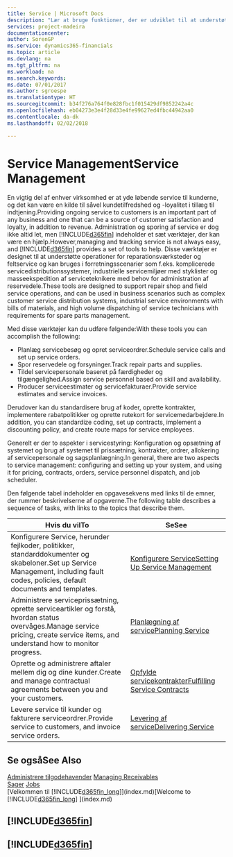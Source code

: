 ```yaml
---
title: Service | Microsoft Docs
description: "Lær at bruge funktioner, der er udviklet til at understøtte reparations- og teknisk service-handlinger."
services: project-madeira
documentationcenter: 
author: SorenGP
ms.service: dynamics365-financials
ms.topic: article
ms.devlang: na
ms.tgt_pltfrm: na
ms.workload: na
ms.search.keywords: 
ms.date: 07/01/2017
ms.author: sgroespe
ms.translationtype: HT
ms.sourcegitcommit: b34f276a764f0e828fbc1f015429df9852242a4c
ms.openlocfilehash: eb04273e3e4f28d33e4fe99627ed4fbc44942aa0
ms.contentlocale: da-dk
ms.lasthandoff: 02/02/2018

---
```

# <a name="service-management"></a><span data-ttu-id="f6b64-103">Service Management</span><span class="sxs-lookup"><span data-stu-id="f6b64-103">Service Management</span></span>
<span data-ttu-id="f6b64-104">En vigtig del af enhver virksomhed er at yde løbende service til kunderne, og det kan være en kilde til såvel kundetilfredshed og -loyalitet i tillæg til indtjening.</span><span class="sxs-lookup"><span data-stu-id="f6b64-104">Providing ongoing service to customers is an important part of any business and one that can be a source of customer satisfaction and loyalty, in addition to revenue.</span></span> <span data-ttu-id="f6b64-105">Administration og sporing af service er dog ikke altid let, men [!INCLUDE[d365fin](includes/d365fin_md.md)] indeholder et sæt værktøjer, der kan være en hjælp.</span><span class="sxs-lookup"><span data-stu-id="f6b64-105">However,managing and tracking service is not always easy, and [!INCLUDE[d365fin](includes/d365fin_md.md)] provides a set of tools to help.</span></span> <span data-ttu-id="f6b64-106">Disse værktøjer er designet til at understøtte operationer for reparationsværksteder og feltservice og kan bruges i forretningsscenarier som f.eks. komplicerede servicedistributionssystemer, industrielle servicemiljøer med styklister og masseekspedition af serviceteknikere med behov for administration af reservedele.</span><span class="sxs-lookup"><span data-stu-id="f6b64-106">These tools are designed to support repair shop and field service operations, and can be used in business scenarios such as complex customer service distribution systems, industrial service environments with bills of materials, and high volume dispatching of service technicians with requirements for spare parts management.</span></span>  

 <span data-ttu-id="f6b64-107">Med disse værktøjer kan du udføre følgende:</span><span class="sxs-lookup"><span data-stu-id="f6b64-107">With these tools you can accomplish the following:</span></span>  

* <span data-ttu-id="f6b64-108">Planlæg servicebesøg og opret serviceordrer.</span><span class="sxs-lookup"><span data-stu-id="f6b64-108">Schedule service calls and set up service orders.</span></span>  
* <span data-ttu-id="f6b64-109">Spor reservedele og forsyninger.</span><span class="sxs-lookup"><span data-stu-id="f6b64-109">Track repair parts and supplies.</span></span>  
* <span data-ttu-id="f6b64-110">Tildel servicepersonale baseret på færdigheder og tilgængelighed.</span><span class="sxs-lookup"><span data-stu-id="f6b64-110">Assign service personnel based on skill and availability.</span></span>  
* <span data-ttu-id="f6b64-111">Producer serviceestimater og servicefakturaer.</span><span class="sxs-lookup"><span data-stu-id="f6b64-111">Provide service estimates and service invoices.</span></span>  

<span data-ttu-id="f6b64-112">Derudover kan du standardisere brug af koder, oprette kontrakter, implementere rabatpolitikker og oprette rutekort for servicemedarbejdere.</span><span class="sxs-lookup"><span data-stu-id="f6b64-112">In addition, you can standardize coding, set up contracts, implement a discounting policy, and create route maps for service employees.</span></span>  

<span data-ttu-id="f6b64-113">Generelt er der to aspekter i servicestyring: Konfiguration og opsætning af systemet og brug af systemet til prissætning, kontrakter, ordrer, allokering af servicepersonale og sagsplanlægning.</span><span class="sxs-lookup"><span data-stu-id="f6b64-113">In general, there are two aspects to service management: configuring and setting up your system, and using it for pricing, contracts, orders, service personnel dispatch, and job scheduler.</span></span>  

<span data-ttu-id="f6b64-114">Den følgende tabel indeholder en opgavesekvens med links til de emner, der rummer beskrivelserne af opgaverne.</span><span class="sxs-lookup"><span data-stu-id="f6b64-114">The following table describes a sequence of tasks, with links to the topics that describe them.</span></span>   

|<span data-ttu-id="f6b64-115">**Hvis du vil**</span><span class="sxs-lookup"><span data-stu-id="f6b64-115">**To**</span></span>|<span data-ttu-id="f6b64-116">**Se**</span><span class="sxs-lookup"><span data-stu-id="f6b64-116">**See**</span></span>|  
|------------|-------------|  
|<span data-ttu-id="f6b64-117">Konfigurere Service, herunder fejlkoder, politikker, standarddokumenter og skabeloner.</span><span class="sxs-lookup"><span data-stu-id="f6b64-117">Set up Service Management, including fault codes, policies, default documents and templates.</span></span>|[<span data-ttu-id="f6b64-118">Konfigurere Service</span><span class="sxs-lookup"><span data-stu-id="f6b64-118">Setting Up Service Management</span></span>](service-setup-service.md)|  
|<span data-ttu-id="f6b64-119">Administrere serviceprissætning, oprette serviceartikler og forstå, hvordan status overvåges.</span><span class="sxs-lookup"><span data-stu-id="f6b64-119">Manage service pricing, create service items, and understand how to monitor progress.</span></span>|[<span data-ttu-id="f6b64-120">Planlægning af service</span><span class="sxs-lookup"><span data-stu-id="f6b64-120">Planning Service</span></span>](service-plan-service.md)|  
|<span data-ttu-id="f6b64-121">Oprette og administrere aftaler mellem dig og dine kunder.</span><span class="sxs-lookup"><span data-stu-id="f6b64-121">Create and manage contractual agreements between you and your customers.</span></span>|[<span data-ttu-id="f6b64-122">Opfylde servicekontrakter</span><span class="sxs-lookup"><span data-stu-id="f6b64-122">Fulfilling Service Contracts</span></span>](service-fulfill-service-contracts.md)|  
|<span data-ttu-id="f6b64-123">Levere service til kunder og fakturere serviceordrer.</span><span class="sxs-lookup"><span data-stu-id="f6b64-123">Provide service to customers, and invoice service orders.</span></span>|[<span data-ttu-id="f6b64-124">Levering af service</span><span class="sxs-lookup"><span data-stu-id="f6b64-124">Delivering Service</span></span>](service-deliver-service.md)|  

## <a name="see-also"></a><span data-ttu-id="f6b64-125">Se også</span><span class="sxs-lookup"><span data-stu-id="f6b64-125">See Also</span></span>  
<span data-ttu-id="f6b64-126">[Administrere tilgodehavender](receivables-manage-receivables.md) </span><span class="sxs-lookup"><span data-stu-id="f6b64-126">[Managing Receivables](receivables-manage-receivables.md) </span></span>  
<span data-ttu-id="f6b64-127">[Sager](projects-how-create-jobs.md) </span><span class="sxs-lookup"><span data-stu-id="f6b64-127">[Jobs](projects-how-create-jobs.md) </span></span>  
<span data-ttu-id="f6b64-128">[Velkommen til [!INCLUDE[d365fin_long](includes/d365fin_long_md.md)]](index.md)</span><span class="sxs-lookup"><span data-stu-id="f6b64-128">[Welcome to [!INCLUDE[d365fin_long](includes/d365fin_long_md.md)] ](index.md)</span></span>

## [!INCLUDE[d365fin](includes/free_trial_md.md)]  
## [!INCLUDE[d365fin](includes/training_link_md.md)]

